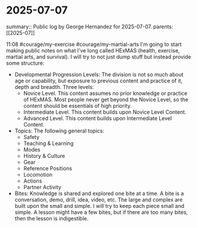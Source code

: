 #  2025-07-07

summary:: Public log by George Hernandez for 2025-07-07.
parents: [[2025-07]]

11:08 #courage/my-exercise #courage/my-martial-arts I'm going to start making public notes on what I've long called HExMAS (health, exercise, martial arts, and survival). I will try to not just dump stuff but instead provide some structure:
- Developmental Progression Levels: The division is not so much about age or capability, but exposure to previous content and practice of it, depth and breadth. Three levels:
    - Novice Level. This content assumes no prior knowledge or practice of HExMAS. Most people never get beyond the Novice Level, so the content should be essentials of high priority.
    - Intermediate Level. This content builds upon Novice Level Content.
    - Advanced Level. This content builds upon Intermediate Level Content.
- Topics: The following general topics:
    - Safety
    - Teaching & Learning
    - Modes
    - History & Culture
    - Gear
    - Reference Positions
    - Locomotion
    - Actions
    - Partner Activity
- Bites: Knowledge is shared and explored one bite at a time. A bite is a conversation, demo, drill, idea, video, etc. The large and complex are built upon the small and simple. I will try to keep each piece small and simple. A lesson might have a few bites, but if there are too many bites, then the lesson is indigestible.